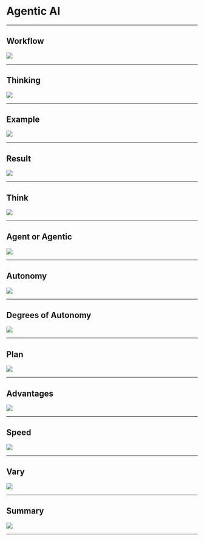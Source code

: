 # Agentic AI

---

## Workflow

![](../images/01.png) 

---

## Thinking

![](../images/02.png)

---

## Example

![](../images/03.png)   

---

## Result

![](../images/04.png)

---

## Think

![](../images/05.png)

---

## Agent or Agentic

![](../images/06.png)

---

## Autonomy

![](../images/07.png)

---

## Degrees of Autonomy

![](../images/08.png)

---

## Plan

![](../images/09.png)

---

## Advantages

![](../images/10.png)

---

## Speed

![](../images/11.png)

---

## Vary

![](../images/12.png)

---

## Summary

![](../images/13.png)

---


